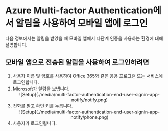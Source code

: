 
<properties
	pageTitle="Azure Multi-factor Authentication에서 알림을 사용하여 모바일 앱에 로그인"
	description="이 페이지에서는 사용자가 Azure MFA에서 모바일 앱 알림을 사용하여 로그인하는 방법을 설명합니다."
	services="multi-factor-authentication"
	documentationCenter=""
	authors="kgremban"
	manager="femila"
	editor="curtland"/>

<tags
	ms.service="multi-factor-authentication"
	ms.workload="identity"
	ms.tgt_pltfrm="na"
	ms.devlang="na"
	ms.topic="article"
	ms.date="08/04/2016"
	ms.author="kgremban"/>

# Azure Multi-factor Authentication에서 알림을 사용하여 모바일 앱에 로그인

다음 정보에서는 알림을 받았을 때 모바일 앱에서 다단계 인증을 사용하는 환경에 대해 설명합니다.

## 모바일 앱으로 전송된 알림을 사용하여 로그인하려면

<ol>

<li>사용자 이름 및 암호를 사용하여 Office 365와 같은 응용 프로그램 또는 서비스에 로그인합니다.</li>
<li>Microsoft가 알림을 보냅니다.</li>


<center>![Setup](./media/multi-factor-authentication-end-user-signin-app-notify/notify.png)</center>

<li>전화를 받고 확인 키를 누릅니다.</li>

<center>![Setup](./media/multi-factor-authentication-end-user-signin-app-notify/phone.png)</center>


<li>사용자가 로그인됩니다.</li>

<!---HONumber=AcomDC_0921_2016-->